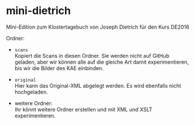 # mini-dietrich
Mini-Edition zum Klostertagebuch von Joseph Dietrich für den Kurs DE2016

Ordner:

* `scans`  
  Kopiert die Scans in diesen Ordner. Sie werden nicht auf GitHub geladen, aber wir können alle auf die gleiche Art damit experimentieren, bis wir die Bilder des KAE einbinden.
  
* `original`  
  Hier kann das Original-XML abgelegt werden. Es wird ebenfalls nicht hochgeladen.
  
* weitere Ordner:  
  Ihr könnt weitere Ordner erstellen und mit XML und XSLT experimentieren.
